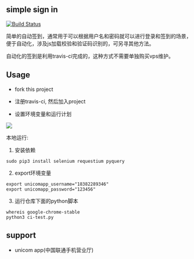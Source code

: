 ## simple sign in

[![Build Status](https://travis-ci.org/tracyone/simpleSignin.svg?branch=unicomapp)](https://travis-ci.org/tracyone/simpleSignin)

简单的自动签到，通常用于可以根据用户名和密码就可以进行登录和签到的场景，便于自动化，涉及js加载校验和验证码识别的，可另寻其他方法。

自动化的签到是利用travis-ci完成的，这种方式不需要单独购买vps维护。

## Usage

* fork this project

* 注册travis-ci, 然后加入project

* 设置环境变量和运行计划


![](travis-ci.png)

本地运行:

1. 安装依赖

```
sudo pip3 install selenium requestium pyquery
```

2. export环境变量

```
export unicomapp_username="18382289346"
export unicomapp_password="123456"
```

3. 运行仓库下面的python脚本

```
whereis google-chrome-stable
python3 ci-test.py
```

## support

* unicom app(中国联通手机营业厅)
